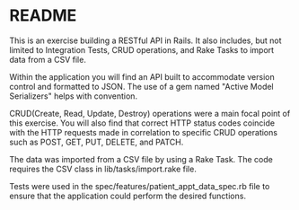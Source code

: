 # README

This is an exercise building a RESTful API in Rails. It also includes, but not limited to Integration Tests, CRUD operations, and Rake Tasks to import data from a CSV file.

Within the application you will find an API built to accommodate version control and formatted to JSON. The use of a gem named "Active Model Serializers" helps with convention.

CRUD(Create, Read, Update, Destroy) operations were a main focal point of this exercise. You will also find that correct HTTP status codes coincide with the HTTP requests made in correlation to specific CRUD operations such as POST, GET, PUT, DELETE, and PATCH.

The data was imported from a CSV file by using a Rake Task. The code requires the CSV class in lib/tasks/import.rake file.

Tests were used in the spec/features/patient_appt_data_spec.rb file to ensure that the application could perform the desired functions.
